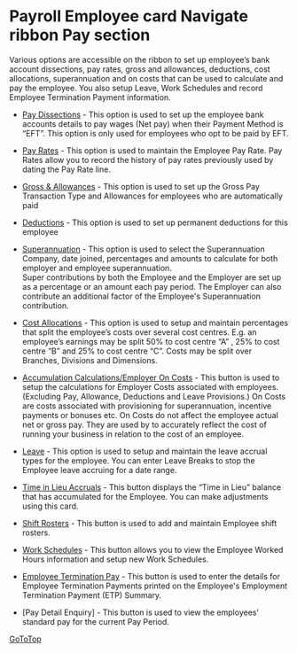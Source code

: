 # Payroll Employee card Navigate ribbon Pay section

Various options are accessible on the ribbon to set up employee’s bank account dissections, pay rates, gross and allowances, deductions, cost allocations, superannuation and on costs that can be used to calculate and pay the employee.  You also setup Leave, Work Schedules and record Employee Termination Payment information.  

 

-	[Pay Dissections](au-payroll-create-payroll-employee-pay-dissections.md) - This option is used to set up the employee bank accounts details to pay wages (Net pay) when their Payment Method is “EFT”.  This option is only used for employees who opt to be paid by EFT.

-	[Pay Rates](au-payroll-create-payroll-employee-pay-rates.md) - This option is used to maintain the Employee Pay Rate.  Pay Rates allow you to record the history of pay rates previously used by dating the Pay Rate line.
 
-	[Gross & Allowances](au-payroll-create-payroll-employee-gross-allowances.md) - This option is used to set up the Gross Pay Transaction Type and Allowances for employees who are automatically paid 
 
-	[Deductions](au-payroll-create-payroll-employee-deductions.md) - This option is used to set up permanent deductions for this employee 
 
-	[Superannuation](au-payroll-create-payroll-employee-superannuation.md) - This option is used to select the Superannuation Company, date joined, percentages and amounts to calculate for both employer and employee superannuation.   
Super contributions by both the Employee and the Employer are set up as a percentage or an amount each pay period.  The Employer can also contribute an additional factor of the Employee's Superannuation contribution. 
 
-	[Cost Allocations](au-payroll-create-payroll-employee-cost-allocations.md) - This option is used to setup and maintain percentages that split the employee’s costs over several cost centres. 
E.g. an employee’s earnings may be split 50% to cost centre “A” , 25% to cost centre “B” and 25% to cost centre “C”.
Costs may be split over Branches, Divisions and Dimensions.
 
-	[Accumulation Calculations/Employer On Costs](au-payroll-create-payroll-employee-accumulation-calculations.md) - This button is used to setup the calculations for Employer Costs associated with employees. (Excluding Pay, Allowance, Deductions and Leave Provisions.)
On Costs are costs associated with provisioning for superannuation, incentive payments or bonuses etc.  On Costs do not affect the employee actual net or gross pay.  They are used by to accurately reflect the cost of running your business in relation to the cost of an employee.
 
-	[Leave](au-payroll-create-payroll-employee-leave-accruals.md) - This option is used to setup and maintain the leave accrual types for the employee. You can enter Leave Breaks to stop the Employee leave accruing for a date range.
 
-	[Time in Lieu Accruals](au-payroll-create-payroll-employee-time-in-lieu-accruals.md) - This button displays the “Time in Lieu” balance that has accumulated for the Employee. You can make adjustments using this card.
 
-	[Shift Rosters](au-payroll-create-payroll-employee-shift-rosters.md) - This button is used to add and maintain Employee shift rosters.

-	[Work Schedules](au-payroll-create-payroll-employee-work-schedule.md) - This button allows you to view the Employee Worked Hours information and setup new Work Schedules.  
 
-	[Employee Termination Pay](au-payroll-create-payroll-employee-employee-termination-payment.md) - This button is used to enter the details for Employee Termination Payments printed on the Employee's Employment Termination Payment (ETP) Summary.
 
-	[Pay Detail Enquiry] - This button is used to view the employees' standard pay for the current Pay Period.


[GoToTop](#payroll-employee-card-navigate-ribbon-pay-section)
